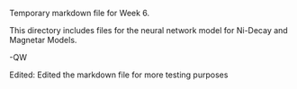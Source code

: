 Temporary markdown file for Week 6.

This directory includes files for the neural network model for Ni-Decay and Magnetar Models.

-QW



Edited:
Edited the markdown file for more testing purposes
